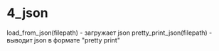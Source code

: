 # 4_json

load_from_json(filepath) - загружает json
pretty_print_json(filepath) - выводит json в  формате "pretty print"
